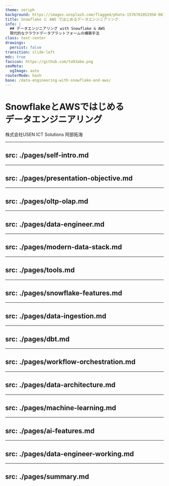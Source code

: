 ```yaml
---
theme: seriph
background: https://images.unsplash.com/flagged/photo-1576781052958-061cf393473a?q=80&w=1760&auto=format&fit=crop&ixlib=rb-4.1.0&ixid=M3wxMjA3fDB8MHxwaG90by1wYWdlfHx8fGVufDB8fHx8fA%3D%3D&w=2834&q=80
title: Snowflake と AWS ではじめるデータエンジニアリング
info: |
  ## データエンジニアリング with Snowflake & AWS
  現代的なクラウドデータプラットフォームの構築手法
class: text-center
drawings:
  persist: false
transition: slide-left
mdc: true
favicon: https://github.com/ta93abe.png
seoMeta:
  ogImage: auto
routerMode: hash
base: /data-engineering-with-snowflake-and-aws/
---
```


# SnowflakeとAWSではじめる<br>データエンジニアリング

株式会社USEN ICT Solutions 阿部拓海

<!-- <div class="abs-br m-6 text-xl">
  <button @click="$slidev.nav.openInEditor()" title="Open in Editor" class="slidev-icon-btn">
    <carbon:edit />
  </button>
  <a href="https://github.com/slidevjs/slidev" target="_blank" class="slidev-icon-btn">
    <carbon:logo-github />
  </a>
</div> -->

<!--
The last comment block of each slide will be treated as slide notes. It will be visible and editable in Presenter Mode along with the slide. [Read more in the docs](https://sli.dev/guide/syntax.html#notes)
-->

---
src: ./pages/self-intro.md
---

---
src: ./pages/presentation-objective.md
---

---
src: ./pages/oltp-olap.md
---

---
src: ./pages/data-engineer.md
---

---
src: ./pages/modern-data-stack.md
---

---
src: ./pages/tools.md
---

---
src: ./pages/snowflake-features.md
---

---
src: ./pages/data-ingestion.md
---

---
src: ./pages/dbt.md
---

---
src: ./pages/workflow-orchestration.md
---

---
src: ./pages/data-architecture.md
---

---
src: ./pages/machine-learning.md
---

---
src: ./pages/ai-features.md
---

---
src: ./pages/data-engineer-working.md
---

---
src: ./pages/summary.md
---
